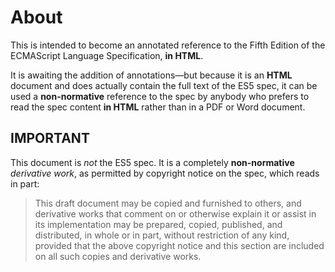 # About

This is intended to become an annotated reference to the Fifth Edition of the
ECMAScript Language Specification, **in HTML**.

It is awaiting the addition of annotations—but because it is an **HTML**
document and does actually contain the full text of the ES5 spec, it can be
used a **non-normative** reference to the spec by anybody who prefers to read
the spec content **in HTML** rather than in a PDF or Word document.

## IMPORTANT

This document is _not_ the ES5 spec. It is a completely **non-normative**
_derivative work_, as permitted by copyright notice on the spec, which reads
in part:

> This draft document may be copied and furnished to others, and derivative
works that comment on or otherwise explain it or assist in its implementation
may be prepared, copied, published, and distributed, in whole or in part,
without restriction of any kind, provided that the above copyright notice and
this section are included on all such copies and derivative works.


